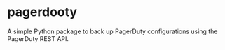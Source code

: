 # pagerdooty

A simple Python package to back up PagerDuty configurations using the PagerDuty REST API.

